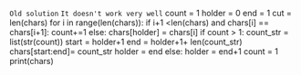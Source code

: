 `Old solution`
`It doesn't work very well`
​
count = 1
holder = 0
end = 1
cut = len(chars)
for i in range(len(chars)):
if i+1 <len(chars) and chars[i] == chars[i+1]:
count+=1
else:
chars[holder] = chars[i]
if count > 1:
count_str = list(str(count))
start = holder+1
end = holder+1+ len(count_str)
chars[start:end]= count_str
holder = end
else:
holder = end+1
count = 1
print(chars)